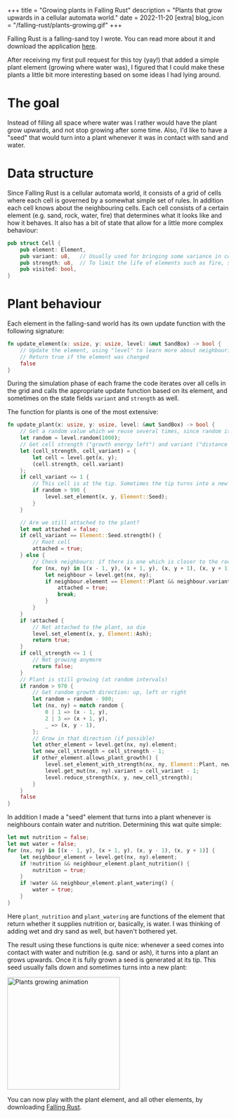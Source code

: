 +++
title = "Growing plants in Falling Rust"
description = "Plants that grow upwards in a cellular automata world."
date = 2022-11-20
[extra]
blog_icon = "/falling-rust/plants-growing.gif"
+++

Falling Rust is a falling-sand toy I wrote. You can read more about it and download the application [here](/projects/falling-rust).

After receiving my first pull request for this toy (yay!) that added a simple plant element (growing where water was), I figured that I could make these plants a little bit more interesting based on some ideas I had lying around. 

# The goal

Instead of filling all space where water was I rather would have the plant grow upwards, and not stop growing after some time. Also, I'd like to have a "seed" that would turn into a plant whenever it was in contact with sand and water.

# Data structure 

Since Falling Rust is a cellular automata world, it consists of a grid of cells where each cell is governed by a somewhat simple set of rules. In addition each cell knows about the neighbouring cells. Each cell consists of a certain element (e.g. sand, rock, water, fire) that determines what it looks like and how it behaves. It also has a bit of state that allow for a little more complex behaviour:

```rust
pub struct Cell {
    pub element: Element,
    pub variant: u8,   // Usually used for bringing some variance in colors
    pub strength: u8,  // To limit the life of elements such as fire, smoke or plants
    pub visited: bool,
}
```

# Plant behaviour

Each element in the falling-sand world has its own update function with the following signature:

```rust
fn update_element(x: usize, y: usize, level: &mut SandBox) -> bool {
    // Update the element, using "level" to learn more about neighbouring elements
    // Return true if the element was changed
    false
}
```
During the simulation phase of each frame the code iterates over all cells in the grid and calls the appropriate update function based on its element, and sometimes on the state fields `variant` and `strength` as well.

The function for plants is one of the most extensive:

```rust
fn update_plant(x: usize, y: usize, level: &mut SandBox) -> bool {
    // Get a random value which we reuse several times, since random is relatively expensive
    let random = level.random(1000);
    // Get cell strength ("growth energy left") and variant ("distance from root")
    let (cell_strength, cell_variant) = {
        let cell = level.get(x, y);
        (cell.strength, cell.variant)
    };
    if cell_variant <= 1 {
        // This cell is at the tip. Sometimes the tip turns into a new seed.
        if random > 990 {
            level.set_element(x, y, Element::Seed);
        }
    }

    // Are we still attached to the plant?
    let mut attached = false;
    if cell_variant == Element::Seed.strength() {
        // Root cell
        attached = true;
    } else {
        // Check neighbours: if there is one which is closer to the root then we consider this cell "attached"
        for (nx, ny) in [(x - 1, y), (x + 1, y), (x, y + 1), (x, y + 1)] {
            let neighbour = level.get(nx, ny);
            if neighbour.element == Element::Plant && neighbour.variant > cell_variant {
                attached = true;
                break;
            }
        }
    }
    if !attached {
        // Not attached to the plant, so die
        level.set_element(x, y, Element::Ash);
        return true;
    }
    if cell_strength <= 1 {
        // Not growing anymore
        return false;
    }
    // Plant is still growing (at random intervals)
    if random > 970 {
        // Get random growth direction: up, left or right
        let random = random - 980;
        let (nx, ny) = match random {
            0 | 1 => (x - 1, y),
            2 | 3 => (x + 1, y),
            _ => (x, y - 1),
        };
        // Grow in that direction (if possible)
        let other_element = level.get(nx, ny).element;
        let new_cell_strength = cell_strength - 1;
        if other_element.allows_plant_growth() {
            level.set_element_with_strength(nx, ny, Element::Plant, new_cell_strength);
            level.get_mut(nx, ny).variant = cell_variant - 1;
            level.reduce_strength(x, y, new_cell_strength);
        }
    }
    false
}
```

In addition I made a "seed" element that turns into a plant whenever is neighbours contain water and nutrition. Determining this wat quite simple:

```rust
let mut nutrition = false;
let mut water = false;
for (nx, ny) in [(x - 1, y), (x + 1, y), (x, y - 1), (x, y + 1)] {
    let neighbour_element = level.get(nx, ny).element;
    if !nutrition && neighbour_element.plant_nutrition() {
        nutrition = true;
    }
    if !water && neighbour_element.plant_watering() {
        water = true;
    }
}
```

Here `plant_nutrition` and `plant_watering` are functions of the element that return whether it supplies nutrition or, basically, is water. I was thinking of adding wet and dry sand as well, but haven't bothered yet.

The result using these functions is quite nice: whenever a seed comes into contact with water and nutrition (e.g. sand or ash), it turns into a plant an grows upwards. Once it is fully grown a seed is generated at its tip. This seed usually falls down and sometimes turns into a new plant:

<img src="/falling-rust/plants-growing.gif" alt="Plants growing animation" width="256"/>

You can now play with the plant element, and all other elements, by downloading [Falling Rust](/projects/falling-rust).